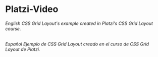 # Platzi-Video
###### English CSS Grid Layout's example created in Platzi's CSS Grid Layout course. 

###### Español Ejemplo de CSS Grid Layout creado en el curso de CSS Grid Layout de Platzi.
